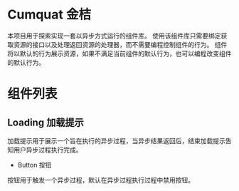 # Cumquat 金桔

本项目用于探索实现一套以异步方式运行的组件库。
使用该组件库只需要绑定获取资源的接口以及处理返回资源的处理器，而不需要编程控制组件的行为。
组件将以默认的行为展示资源，如果不满足当前组件的默认行为，也可以编程改变组件的默认行为。

# 组件列表

## Loading 加载提示

加载提示用于展示一个旨在执行的异步过程，当异步结果返回后，结束加载提示告知用户异步过程执行完成。

* Button 按钮

按钮用于触发一个异步过程，默认在异步过程执行过程中禁用按钮。